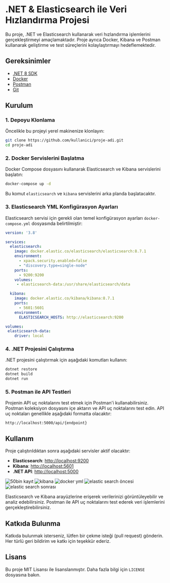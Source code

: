 # .NET & Elasticsearch ile Veri Hızlandırma Projesi

Bu proje, .NET ve Elasticsearch kullanarak veri hızlandırma işlemlerini gerçekleştirmeyi amaçlamaktadır. Proje ayrıca Docker, Kibana ve Postman kullanarak geliştirme ve test süreçlerini kolaylaştırmayı hedeflemektedir.

## Gereksinimler

- [.NET 8 SDK](https://dotnet.microsoft.com/download/dotnet/6.0)
- [Docker](https://www.docker.com/products/docker-desktop)
- [Postman](https://www.postman.com/downloads/)
- [Git](https://git-scm.com/)

## Kurulum

### 1. Depoyu Klonlama

Öncelikle bu projeyi yerel makinenize klonlayın:

```bash
git clone https://github.com/kullanici/proje-adi.git
cd proje-adi
```

### 2. Docker Servislerini Başlatma

Docker Compose dosyasını kullanarak Elasticsearch ve Kibana servislerini başlatın:

```bash
docker-compose up -d
```

Bu komut `elasticsearch` ve `kibana` servislerini arka planda başlatacaktır.

### 3. Elasticsearch YML Konfigürasyon Ayarları

Elasticsearch servisi için gerekli olan temel konfigürasyon ayarları `docker-compose.yml` dosyasında belirtilmiştir:

```yaml
version: '3.8'

services:
  elasticsearch:
    image: docker.elastic.co/elasticsearch/elasticsearch:8.7.1
    environment:
      - xpack.security.enabled=false
      - "discovery.type=single-node"
    ports: 
      - 9200:9200
    volumes:
     - elasticsearch-data:/usr/share/elasticsearch/data

  kibana:
    image: docker.elastic.co/kibana/kibana:8.7.1
    ports:
      - 5601:5601
    environment:
      ELASTICSEARCH_HOSTS: http://elasticsearch:9200

volumes:
 elasticsearch-data:
    driver: local
```

### 4. .NET Projesini Çalıştırma

.NET projesini çalıştırmak için aşağıdaki komutları kullanın:

```bash
dotnet restore
dotnet build
dotnet run
```

### 5. Postman ile API Testleri

Projenin API uç noktalarını test etmek için Postman'i kullanabilirsiniz. Postman koleksiyon dosyasını içe aktarın ve API uç noktalarını test edin. API uç noktaları genellikle aşağıdaki formatta olacaktır:

```
http://localhost:5000/api/{endpoint}
```

## Kullanım

Proje çalıştırıldıktan sonra aşağıdaki servisler aktif olacaktır:

- **Elasticsearch**: [http://localhost:9200](http://localhost:9200)
- **Kibana**: [http://localhost:5601](http://localhost:5601)
- **.NET API**: [http://localhost:5000](http://localhost:5000)

![50bin kayıt](https://github.com/paradoxxo1/ElasticSearchDataAnalysisExample/assets/124463263/1c3fca60-8b16-4009-adc3-0f2bd24b3ba7)
![kibana](https://github.com/paradoxxo1/ElasticSearchDataAnalysisExample/assets/124463263/29056bca-8847-45c1-8bc9-fee6e023bd5f)
![docker yml](https://github.com/paradoxxo1/ElasticSearchDataAnalysisExample/assets/124463263/df4320d6-dc4a-4a7f-8a68-6d196668e1b5)
![elastic search öncesi](https://github.com/paradoxxo1/ElasticSearchDataAnalysisExample/assets/124463263/88e9ce52-c351-4cbc-b9a0-a3ba971d9c96)
![elastic search sonrası](https://github.com/paradoxxo1/ElasticSearchDataAnalysisExample/assets/124463263/6be01e4c-25b8-4dd2-8300-0d63a8bf6f25)



Elasticsearch ve Kibana arayüzlerine erişerek verilerinizi görüntüleyebilir ve analiz edebilirsiniz. Postman ile API uç noktalarını test ederek veri işlemlerini gerçekleştirebilirsiniz.

## Katkıda Bulunma

Katkıda bulunmak isterseniz, lütfen bir çekme isteği (pull request) gönderin. Her türlü geri bildirim ve katkı için teşekkür ederiz.

## Lisans

Bu proje MIT Lisansı ile lisanslanmıştır. Daha fazla bilgi için `LICENSE` dosyasına bakın.
